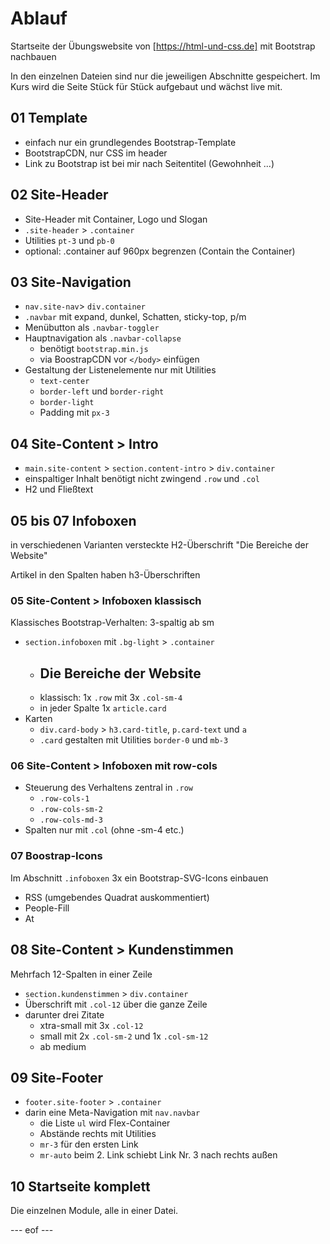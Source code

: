 # Ablauf 

Startseite der Übungswebsite von [https://html-und-css.de] mit Bootstrap nachbauen 

In den einzelnen Dateien sind nur die jeweiligen Abschnitte gespeichert. 
Im Kurs wird die Seite Stück für Stück aufgebaut und wächst live mit. 


## 01 Template 
- einfach nur ein grundlegendes Bootstrap-Template
- BootstrapCDN, nur CSS im header 
- Link zu Bootstrap ist bei mir nach Seitentitel (Gewohnheit ...)


## 02 Site-Header 
- Site-Header mit Container, Logo und Slogan 
- `.site-header` > `.container` 
- Utilities `pt-3` und `pb-0`
- optional: .container auf 960px begrenzen (Contain the Container)


## 03 Site-Navigation 
- `nav.site-nav`> `div.container` 
- `.navbar` mit expand, dunkel, Schatten, sticky-top, p/m 
- Menübutton als `.navbar-toggler`
- Hauptnavigation als `.navbar-collapse` 
    - benötigt `bootstrap.min.js` 
    - via BoostrapCDN vor `</body>` einfügen
- Gestaltung der Listenelemente nur mit Utilities 
    - `text-center`
    - `border-left` und `border-right` 
    - `border-light` 
    - Padding mit `px-3` 


## 04 Site-Content > Intro 
- `main.site-content` > `section.content-intro` > `div.container` 
- einspaltiger Inhalt benötigt nicht zwingend `.row` und `.col`
- H2 und Fließtext 


## 05 bis 07 Infoboxen 
in verschiedenen Varianten 
versteckte H2-Überschrift "Die Bereiche der Website"
<!-- Frage: Kind von .row muss .col sein. Gilt das auch für .sr-only? --> 
Artikel in den Spalten haben h3-Überschriften

### 05 Site-Content > Infoboxen klassisch 
Klassisches Bootstrap-Verhalten: 3-spaltig ab sm
- `section.infoboxen` mit `.bg-light` > `.container` 
    - <h2 class="sr-only">Die Bereiche der Website</h2>
    - klassisch: 1x `.row` mit 3x `.col-sm-4` 
    - in jeder Spalte 1x `article.card` 
- Karten 
    - `div.card-body` > `h3.card-title`, `p.card-text` und `a`
    - `.card` gestalten mit Utilities `border-0` und `mb-3`


### 06 Site-Content > Infoboxen mit row-cols 
- Steuerung des Verhaltens zentral in `.row` 
    - `.row-cols-1` 
    - `.row-cols-sm-2` 
    - `.row-cols-md-3`
- Spalten nur mit `.col` (ohne -sm-4 etc.)


### 07 Boostrap-Icons 
Im Abschnitt `.infoboxen` 3x ein Bootstrap-SVG-Icons einbauen 
- RSS (umgebendes Quadrat auskommentiert)
- People-Fill 
- At 


## 08 Site-Content > Kundenstimmen 
Mehrfach 12-Spalten in einer Zeile 
- `section.kundenstimmen` > `div.container` 
- Überschrift mit `.col-12` über die ganze Zeile 
- darunter drei Zitate 
    - xtra-small mit 3x `.col-12` 
    - small mit 2x `.col-sm-2` und 1x `.col-sm-12`
    - ab medium 


## 09 Site-Footer 
- `footer.site-footer` > `.container` 
- darin eine Meta-Navigation mit `nav.navbar` 
    - die Liste `ul` wird Flex-Container 
    - Abstände rechts mit Utilities 
    - `mr-3` für den ersten Link
    - `mr-auto` beim 2. Link schiebt Link Nr. 3 nach rechts außen


## 10 Startseite komplett 
Die einzelnen Module, alle in einer Datei. 


--- eof --- 
